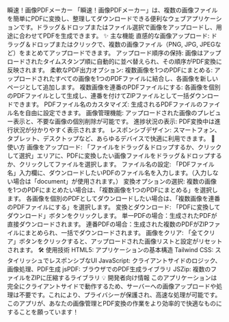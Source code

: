 瞬速！画像PDFメーカー
「瞬速！画像PDFメーカー」は、複数の画像ファイルを簡単にPDFに変換し、整理してダウンロードできる便利なウェブアプリケーションです。ドラッグ＆ドロップまたはファイル選択で画像をアップロードし、用途に合わせてPDFを生成できます。
✨ 主な機能
直感的な画像アップロード: ドラッグ＆ドロップまたはクリックで、複数の画像ファイル（PNG, JPG, JPEGなど）をまとめてアップロードできます。
アップロード順序の保持: 画像はアップロードされたタイムスタンプ順に自動的に並べ替えられ、その順序がPDF変換に反映されます。
柔軟なPDF出力オプション:
複数画像を1つのPDFにまとめる: アップロードされたすべての画像を1つのPDFファイルに結合し、各画像を新しいページとして追加します。
複数画像を連番のPDFファイルにする: 各画像を個別のPDFファイルとして生成し、連番を付けてZIPファイルとして一括ダウンロードできます。
PDFファイル名のカスタマイズ: 生成されるPDFファイルのファイル名を自由に設定できます。
画像管理機能: アップロードされた画像のプレビュー表示と、不要な画像の個別削除が可能です。
進捗状況の表示: PDF変換中は進行状況が分かりやすく表示されます。
レスポンシブデザイン: スマートフォン、タブレット、デスクトップなど、あらゆるデバイスで快適に利用できます。
🚀 使い方
画像をアップロード: 「ファイルをドラッグ＆ドロップするか、クリックして選択」エリアに、PDFに変換したい画像ファイルをドラッグ＆ドロップするか、クリックしてファイルを選択します。
ファイル名の設定: 「PDFファイル名」入力欄に、ダウンロードしたいPDFのファイル名を入力します。（入力しない場合は「document」が使用されます。）
変換オプションの選択:
複数の画像を1つのPDFにまとめたい場合は、「複数画像を1つのPDFにまとめる」を選択します。
各画像を個別のPDFとしてダウンロードしたい場合は、「複数画像を連番のPDFファイルにする」を選択します。
変換とダウンロード: 「PDFに変換してダウンロード」ボタンをクリックします。
単一PDFの場合：生成されたPDFが直接ダウンロードされます。
連番PDFの場合：生成された複数のPDFがZIPファイルにまとめられ、一括でダウンロードされます。
画像をクリア: 「全てクリア」ボタンをクリックすると、アップロードされた画像リストと設定がリセットされます。
🛠️ 使用技術
HTML5: アプリケーションの基本構造
Tailwind CSS: スタイリッシュでレスポンシブなUI
JavaScript: クライアントサイドのロジック、画像処理、PDF生成
jsPDF: ブラウザでのPDF生成ライブラリ
JSZip: 複数のファイルをZIPに圧縮するライブラリ
💡 開発者向け情報
このアプリケーションは完全にクライアントサイドで動作するため、サーバーへの画像アップロードや処理は不要です。これにより、プライバシーが保護され、高速な処理が可能です。
このアプリが、あなたの画像管理とPDF変換の作業をより効率的で快適なものにすることを願っています！
